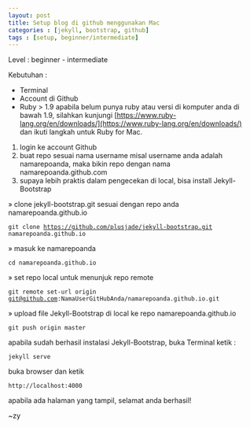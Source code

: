 ```yaml
---
layout: post
title: Setup blog di github menggunakan Mac
categories : [jekyll, bootstrap, github]
tags : [setup, beginner/intermediate]
---
```



Level :
beginner - intermediate


Kebutuhan :
+ Terminal
+ Account di Github
+ Ruby > 1.9 
  apabila belum punya ruby atau versi di komputer anda di bawah 1.9, silahkan kunjungi [https://www.ruby-lang.org/en/downloads/](https://www.ruby-lang.org/en/downloads/) dan ikuti langkah untuk Ruby for Mac.

1. login ke account Github
2. buat repo sesuai nama username
  misal username anda adalah namarepoanda, maka bikin repo dengan nama namarepoanda.github.com
3. supaya lebih praktis dalam pengecekan di local, bisa install Jekyll-Bootstrap
  
  » clone jekyll-bootstrap.git sesuai dengan repo anda namarepoanda.github.io
    <pre><code>git clone https://github.com/plusjade/jekyll-bootstrap.git namarepoanda.github.io</code></pre>
  » masuk ke namarepoanda
    <pre><code>cd namarepoanda.github.io</code></pre>
  » set repo local untuk menunjuk repo remote
    <pre><code>git remote set-url origin git@github.com:NamaUserGitHubAnda/namarepoanda.github.io.git</code></pre>
  » upload file Jekyll-Bootstrap di local ke repo namarepoanda.github.io
    <pre><code>git push origin master</code></pre>

apabila sudah berhasil instalasi Jekyll-Bootstrap, buka Terminal
ketik : <pre><code>jekyll serve</code></pre>

buka browser dan ketik 
<pre><code>http://localhost:4000</code></pre>

apabila ada halaman yang tampil, selamat anda berhasil!

~zy






